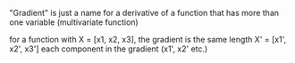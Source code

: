 "Gradient" is just a name for a derivative of a function that has more than one variable (multivariate function)

for a function with X = [x1, x2, x3], the gradient is the same length X' = [x1', x2', x3']
each component in the gradient (x1', x2' etc.)